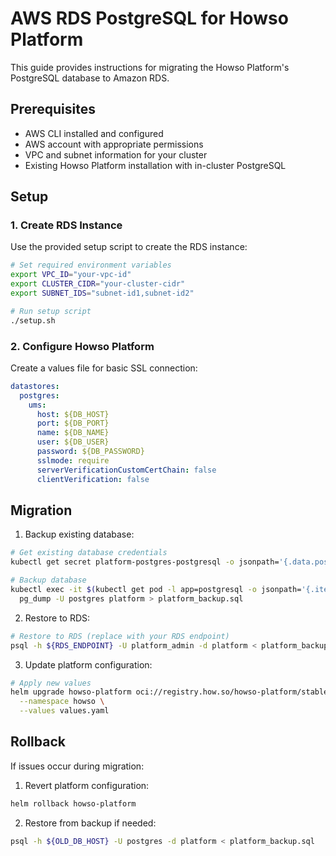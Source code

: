 # AWS RDS PostgreSQL for Howso Platform

This guide provides instructions for migrating the Howso Platform's PostgreSQL database to Amazon RDS.

## Prerequisites

- AWS CLI installed and configured
- AWS account with appropriate permissions
- VPC and subnet information for your cluster
- Existing Howso Platform installation with in-cluster PostgreSQL

## Setup

### 1. Create RDS Instance

Use the provided setup script to create the RDS instance:

```bash
# Set required environment variables
export VPC_ID="your-vpc-id"
export CLUSTER_CIDR="your-cluster-cidr"
export SUBNET_IDS="subnet-id1,subnet-id2"

# Run setup script
./setup.sh
```

### 2. Configure Howso Platform

Create a values file for basic SSL connection:

```yaml
datastores:
  postgres:
    ums:
      host: ${DB_HOST}
      port: ${DB_PORT}
      name: ${DB_NAME}
      user: ${DB_USER}
      password: ${DB_PASSWORD}
      sslmode: require
      serverVerificationCustomCertChain: false
      clientVerification: false
```

## Migration

1. Backup existing database:
```bash
# Get existing database credentials
kubectl get secret platform-postgres-postgresql -o jsonpath='{.data.postgres-password}' | base64 -d

# Backup database
kubectl exec -it $(kubectl get pod -l app=postgresql -o jsonpath='{.items[0].metadata.name}') -- \
  pg_dump -U postgres platform > platform_backup.sql
```

2. Restore to RDS:
```bash
# Restore to RDS (replace with your RDS endpoint)
psql -h ${RDS_ENDPOINT} -U platform_admin -d platform < platform_backup.sql
```

3. Update platform configuration:
```bash
# Apply new values
helm upgrade howso-platform oci://registry.how.so/howso-platform/stable/howso-platform \
  --namespace howso \
  --values values.yaml
```

## Rollback

If issues occur during migration:

1. Revert platform configuration:
```bash
helm rollback howso-platform
```

2. Restore from backup if needed:
```bash
psql -h ${OLD_DB_HOST} -U postgres -d platform < platform_backup.sql
``` 